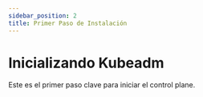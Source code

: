 ```yaml
---
sidebar_position: 2
title: Primer Paso de Instalación
---
```


# Inicializando Kubeadm

Este es el primer paso clave para iniciar el control plane.
